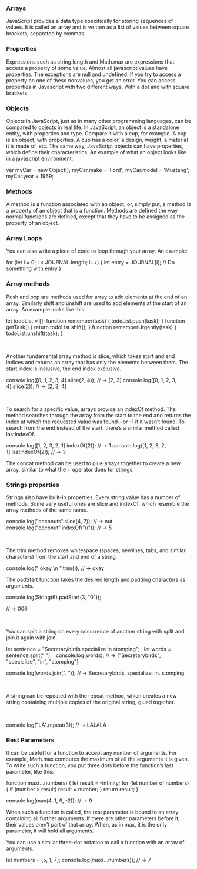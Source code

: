 ### Arrays
JavaScript provides a data type specifically for storing sequences of values. It is called an array and is written as a list of values between square brackets, separated by commas.

### Properties
Expressions such as string.length and Math.max are expressions that access a property of some value. Almost all javascript values have properties. The exceptions are null and undefined. If you try to access a property on one of these nonvalues, you get an error. 
You can access properties in Javascript with two different ways. With a dot and with square brackets. 

### Objects
Objects in JavaScript, just as in many other programming languages, can be compared to objects in real life. In JavaScript, an object is a standalone entity, with properties and type. Compare it with a cup, for example. A cup is an object, with properties. A cup has a color, a design, weight, a material it is made of, etc. The same way, JavaScript objects can have properties, which define their characteristics.
An example of what an object looks like in a javascript environment:
&nbsp;

var myCar = new Object();
myCar.make = 'Ford';
myCar.model = 'Mustang';
myCar.year = 1969;



### Methods

A method is a function associated with an object, or, simply put, a method is a property of an object that is a function. Methods are defined the way normal functions are defined, except that they have to be assigned as the property of an object.

### Array Loops

You can also write a piece of code to loop through your array. An example:
&nbsp;

for (let i = 0; i < JOURNAL.length; i++) {
  let entry = JOURNAL[i];
  // Do something with entry
}

### Array methods

Push and pop are methods used for array to add elements at the end of an array. Similarly shift and unshift are used to add elements at the start of an array. An example looks like this:
&nbsp;

let todoList = [];
function remember(task) {
  todoList.push(task);
}
function getTask() {
  return todoList.shift();
}
function rememberUrgently(task) {
  todoList.unshift(task);
}

&nbsp;

Another fundamental array method is slice, which takes start and end indices and returns an array that has only the elements between them. The start index is inclusive, the end index exclusive.
&nbsp;

console.log([0, 1, 2, 3, 4].slice(2, 4));
// → [2, 3]
console.log([0, 1, 2, 3, 4].slice(2));
// → [2, 3, 4]

&nbsp;

To search for a specific value, arrays provide an indexOf method. The method searches through the array from the start to the end and returns the index at which the requested value was found—or -1 if it wasn’t found. To search from the end instead of the start, there’s a similar method called lastIndexOf.
&nbsp;

console.log([1, 2, 3, 2, 1].indexOf(2));
// → 1
console.log([1, 2, 3, 2, 1].lastIndexOf(2));
// → 3
&nbsp;

The concat method can be used to glue arrays together to create a new array, similar to what the + operator does for strings.

### Strings properties
Strings also have built-in properties. Every string value has a number of methods. Some very useful ones are slice and indexOf, which resemble the array methods of the same name.
&nbsp;

console.log("coconuts".slice(4, 7));
// → nut
console.log("coconut".indexOf("u"));
// → 5

&nbsp;

The trim method removes whitespace (spaces, newlines, tabs, and similar characters) from the start and end of a string.

console.log("  okay \n ".trim());
// → okay

The padStart function takes the desired length and padding characters as arguments. 
&nbsp;

console.log(String(6).padStart(3, "0"));

// → 006

&nbsp;

You can split a string on every occurrence of another string with split and join it again with join.
&nbsp;

let sentence = "Secretarybirds specialize in stomping";
&nbsp;
let words = sentence.split(" ");
&nbsp;
console.log(words);
// → ["Secretarybirds", "specialize", "in", "stomping"]
&nbsp;

console.log(words.join(". "));
// → Secretarybirds. specialize. in. stomping

&nbsp;

A string can be repeated with the repeat method, which creates a new string containing multiple copies of the original string, glued together.

&nbsp;

console.log("LA".repeat(3));
// → LALALA

### Rest Parameters

It can be useful for a function to accept any number of arguments. For example, Math.max computes the maximum of all the arguments it is given.
To write such a function, you put three dots before the function’s last parameter, like this:

function max(...numbers) {
  let result = -Infinity;
  for (let number of numbers) {
    if (number > result) result = number;
  }
  return result;
}
&nbsp;

console.log(max(4, 1, 9, -2));
// → 9
&nbsp;

When such a function is called, the rest parameter is bound to an array containing all further arguments. If there are other parameters before it, their values aren’t part of that array. When, as in max, it is the only parameter, it will hold all arguments.

You can use a similar three-dot notation to call a function with an array of arguments.
&nbsp;

let numbers = [5, 1, 7];
console.log(max(...numbers));
// → 7